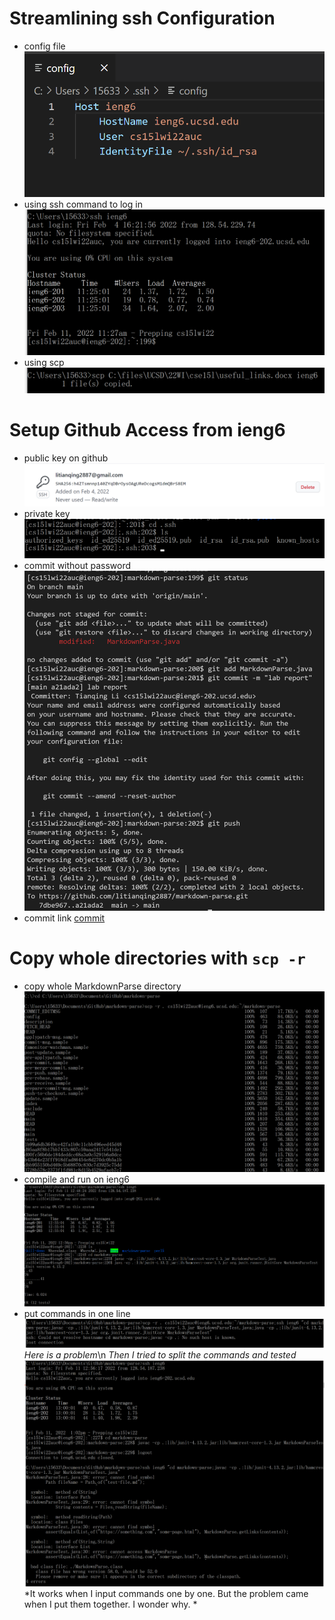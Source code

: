 # **Streamlining ssh Configuration**
* config file
![config](https://github.com/litianqing2887/cse15l-lab-reports/blob/main/ssh%20config.png?raw=true)
* using ssh command to log in
![ssh](https://github.com/litianqing2887/cse15l-lab-reports/blob/main/ssh%20loggin.png?raw=true)
* using scp
![scp](https://github.com/litianqing2887/cse15l-lab-reports/blob/main/scp%20ieng6.png?raw=true)


# **Setup Github Access from ieng6**
* public key on github
![public key](https://github.com/litianqing2887/cse15l-lab-reports/blob/main/public%20key.png?raw=true)
* private key
![private key](https://github.com/litianqing2887/cse15l-lab-reports/blob/main/private%20key.png?raw=true)
* commit without password
![change](https://github.com/litianqing2887/cse15l-lab-reports/blob/main/git%20change.png?raw=true)
* commit link
[commit](https://github.com/litianqing2887/markdown-parse/commit/a21ada201733a6864cba79abd0ed4d10ff7d6a7b)


# **Copy whole directories with `scp -r`**
* copy whole MarkdownParse directory
![copy](https://github.com/litianqing2887/cse15l-lab-reports/blob/main/scp%20-r.png?raw=true)
* compile and run on ieng6
![cpl and run](https://github.com/litianqing2887/cse15l-lab-reports/blob/main/ssh%20compile.png?raw=true)
* put commands in one line
![oneline](https://github.com/litianqing2887/cse15l-lab-reports/blob/main/oneline.png?raw=true)
*Here is a problem*\n
*Then I tried to split the commands and tested*
![problem](https://github.com/litianqing2887/cse15l-lab-reports/blob/main/scp%20and%20ssh.png?raw=true)
*It works when I input commands one by one. But the problem came when I put them together. I wonder why. *
